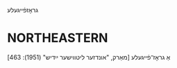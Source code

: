 גראָזפֿייגעלע

NORTHEASTERN
==============

אַ גראָז־פֿייגעלע
[מאַרק, "אונדזער ליטווישער ייִדיש" (1951): 463]